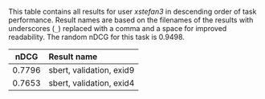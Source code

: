 This table contains all results for user *xstefan3* in descending order of task
performance.  Result names are based on the filenames of the results with
underscores (`_`) replaced with a comma and a space for improved readability.
The random nDCG for this task is 0.9498.

| nDCG | Result name |
|------|:------------|
| 0.7796 | sbert, validation, exid9 |
| 0.7653 | sbert, validation, exid4 |
